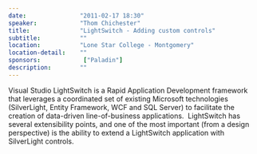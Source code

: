 ```yaml
---
date:               "2011-02-17 18:30"
speaker:            "Thom Chichester"
title:              "LightSwitch - Adding custom controls"
subtitle:           ""
location:           "Lone Star College - Montgomery"
location-detail:    ""
sponsors:            ["Paladin"]
description:        ""
---
```

Visual Studio LightSwitch is a Rapid Application Development framework that leverages a coordinated set of
existing Microsoft technologies (SilverLight, Entity Framework, WCF and SQL Server) to facilitate the creation
of data-driven line-of-business applications.&nbsp; LightSwitch has several extensibility points, and one of
the most important (from a design perspective) is the ability to extend a LightSwitch application with SilverLight
controls.
